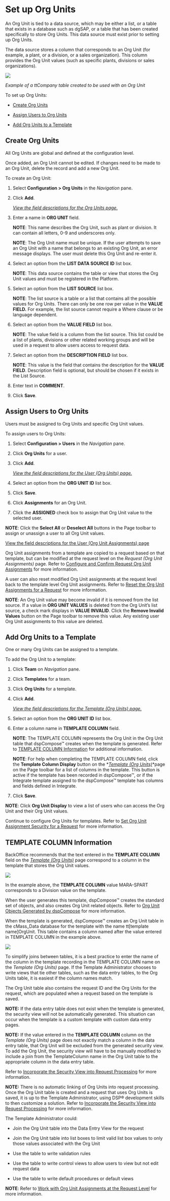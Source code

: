 # Set up Org Units

An Org Unit is tied to a data source, which may be either a list, or a
table that exists in a database such as dgSAP, or a table that has been
created specifically to store Org Units. This data source must exist
prior to setting up Org Units.

The data source stores a column that corresponds to an Org Unit (for
example, a plant, or a division, or a sales organization). This column
provides the Org Unit values (such as specific plants, divisions or
sales organizations).

![](../../../Resources/Images/image005.png)

*Example of a ttCompany table created to be used with an Org Unit*

To set up Org Units:

  - [Create Org Units](#Create_Org_Units)

  - [Assign Users to Org Units](#Assign_Users_to_Org_Units)

  - [Add Org Units to a Template](#Add_Org_Units_to_a_Template)

## <span id="Create_Org_Units"></span>Create Org Units

All Org Units are global and defined at the configuration level.

Once added, an Org Unit cannot be edited. If changes need to be made to
an Org Unit, delete the record and add a new Org Unit.

To create an Org Unit:

1.  Select **Configuration \> Org Units** in the *Navigation
    <span style="font-style: normal;">pane</span>*.

2.  Click **Add**.
    
    *[View the field descriptions for the Org Units
    page.](../Page_Desc/Org_Units.htm)*

3.  Enter a name in **ORG UNIT
    <span style="font-weight: normal;">field.</span>**
    
    **NOTE**: This name describes the Org Unit, such as plant or
    division. It can contain all letters, 0-9 and underscores only.
    
    **NOTE**: The Org Unit name must be unique. If the user attempts to
    save an Org Unit with a name that belongs to an existing Org Unit,
    an error message displays. The user must delete this Org Unit and
    re-enter it.

4.  Select an option from the **LIST DATA SOURCE ID** list box.
    
    **NOTE**: This data source contains the table or view that stores
    the Org Unit values and must be registered in the Platform.

5.  Select an option from the **LIST SOURCE** list box.
    
    **NOTE**: The list source is a table or a list that contains all the
    possible values for Org Units. There can only be one row per value
    in the **VALUE FIELD.** For example, the list source cannot require
    a Where clause or be language dependent.

6.  Select an option from the **VALUE FIELD** list box.
    
    **NOTE**: The value field is a column from the list source. This
    list could be a list of plants, divisions or other related working
    groups and will be used in a request to allow users access to
    request data.

7.  Select an option from the **DESCRIPTION FIELD** list box.
    
    **NOTE**: This value is the field that contains the description for
    the **VALUE FIELD**. Description field is optional, but should be
    chosen if it exists in the List Source.

8.  Enter text in **COMMENT**.

9.  Click **Save**.

## <span id="Assign_Users_to_Org_Units"></span>Assign Users to Org Units

Users must be assigned to Org Units and specific Org Unit values.

To assign users to Org Units:

1.  Select **Configuration \> Users** in the *Navigation
    <span style="font-style: normal;">pane</span>*.

2.  Click **Org Units** for a user.

3.  Click **Add**.
    
    *[View the field descriptions for the User (Org Units)
    page.](../Page_Desc/User_Org_Units.htm)*

4.  Select an option from the **ORG UNIT ID** list box.

5.  Click **Save**.

6.  Click **Assignments** for an Org Unit.

7.  Click the **ASSIGNED** check box to assign that Org Unit value to
    the selected user.

**NOTE**: Click the **Select All** or **Deselect All** buttons in the
Page toolbar to assign or unassign a user to all Org Unit values.

[View the field descriptions for the User (Org Unit Assignments)
page](../Page_Desc/User_Org_Unit_Assignments.htm)

Org Unit assignments from a template are copied to a request based on
that template, but can be modified at the request level on the *Request
(Org Unit Assignments)* page. Refer to [Configure and Confirm Request
Org Unit Assignments](Request_Org_Unit_Assignments.htm) for more
information.

A user can also reset modified Org Unit assignments at the request level
back to the template level Org Unit assignments. Refer to [Reset the Org
Unit Assignments for a
Request](Request_Org_Unit_Assignments.htm#Reset_the_Org_Unit_Assignments_for_a_Request)
for more information.

**NOTE**: An Org Unit value may become invalid if it is removed from the
list source. If a value in **ORG UNIT VALUES** is deleted from the Org
Unit’s list source, a check mark displays in **VALUE INVALID**. Click
the **Remove Invalid Values** button on the Page toolbar to remove this
value. Any existing user Org Unit assignments to this value are
deleted.

## <span id="Add_Org_Units_to_a_Template"></span>Add Org Units to a Template

One or many Org Units can be assigned to a template.

To add the Org Unit to a template:

1.  Click **Team** on *Navigation
    <span style="font-style: normal;">pane</span>*.

2.  Click **Templates** for a team.

3.  Click **Org Units** for a template.

4.  Click **Add**.
    
    *[View the field descriptions for the Template (Org Units)
    page.](../Page_Desc/Template_Org_Units_H.htm)*

5.  Select an option from the **ORG UNIT ID** list box.

6.  Enter a column name in **TEMPLATE COLUMN** field.
    
    **NOTE**: The TEMPLATE COLUMN represents the Org Unit in the Org
    Unit table that dspCompose™ creates when the template is generated.
    Refer to [TEMPLATE COLUMN Information](#TEMPLATE_COLUMN_Information)
    for additional information.
    
    **NOTE**: For help when completing the TEMPLATE COLUMN field, click
    the **Template Column Display** button on the *[*Template (Org
    Units)*](../Page_Desc/Template_Org_Units_H.htm)*page on the Page
    toolbar for a list of columns in the template. This button is active
    if the template has been recorded in dspCompose™, or if the
    Integrate template assigned to the dspCompose™ template has columns
    and fields defined in Integrate.

7.  Click **Save**.

<span style="font-weight: bold;">NOTE</span>: Click **Org Unit Display**
to view a list of users who can access the Org Unit and their Org Unit
values.

Continue to configure Org Units for templates. Refer to [Set Org Unit
Assignment Security for a
Request](Org_Unit_Objects_Generated_by_dspCompose.htm) for more
information.

## <span id="TEMPLATE_COLUMN_Information"></span>TEMPLATE COLUMN Information

BackOffice recommends that the text entered in the **TEMPLATE COLUMN**
field on the *[*Template (Org
Units)*](../Page_Desc/Template_Org_Units_H.htm)* page correspond to a
column in the template that stores the Org Unit values.

![](../../../Resources/Images/image009.png)

In the example above, the **TEMPLATE COLUMN** value MARA-SPART
corresponds to a Division value on the template.

When the user generates this template, dspCompose™ creates the standard
set of objects, and also creates Org Unit related objects. Refer to [Org
Unit Objects Generated by
dspCompose](Org_Unit_Objects_Generated_by_dspCompose.htm) for more
information.

When the template is generated, dspCompose™ creates an Org Unit table in
the cMass\_Data database for the template with the name tt\[template
name\]OrgUnit. This table contains a column named after the value
entered in TEMPLATE COLUMN in the example above.

![](../../../Resources/Images/image010.png)

To simplify joins between tables, it is a best practice to enter the
name of the column in the template recording in the TEMPLATE COLUMN name
on the *Template (Org Units)* page. If the Template Administrator
chooses to write views that tie other tables, such as the data entry
tables, to the Org Units table, it is easiest if the column names match.

The Org Unit table also contains the request ID and the Org Units for
the request, which are populated when a request based on the template is
saved.

**NOTE:** If the data entry table does not exist when the template is
generated, the security view will not be automatically generated. This
situation can occur when the template is a custom template with custom
data entry pages.

**NOTE:** If the value entered in the **TEMPLATE COLUMN** column on the
*Template (Org Units)* page does not exactly match a column in the data
entry table, that Org Unit will be excluded from the generated security
view. To add the Org Unit, the security view will have to be manually
modified to include a join from the TemplateColumn name in the Org Unit
table to the appropriate column in the data entry table.

Refer to [Incorporate the Security View into Request
Processing](Incorporate_the_Security_View_into_Request_Processing.htm)
for more information.

**NOTE:** There is no automatic linking of Org Units into request
processing. Once the Org Unit table is created and a request that uses
Org Units is saved, it is up to the Template Administrator, using DSP®
development skills to then customize a solution. Refer to [Incorporate
the Security View into Request
Processing](Incorporate_the_Security_View_into_Request_Processing.htm)
for more information.

The Template Administrator could:

  - Join the Org Unit table into the Data Entry View for the request

  - Join the Org Unit table into list boxes to limit valid list box
    values to only those values associated with the Org Unit

  - Use the table to write validation rules

  - Use the table to write control views to allow users to view but not
    edit request data

  - Use the table to write default procedures or default views

**NOTE**: Refer to [Work with Org Unit Assignments at the Request
Level](Org_Unit_Objects_Generated_by_dspCompose.htm) for more
information.
